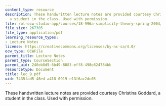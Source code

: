 ```yaml
---
content_type: resource
description: These handwritten lecture notes are provided courtesy Christina Goddard,
  a student in the class. Used with permission.
file: /ol-ocw-studio-app/courses/18-996a-simplicity-theory-spring-2004/7435fad546eda4180919e13f6ac2dc05_lec_9.pdf
file_size: 267305
file_type: application/pdf
learning_resource_types:
- Lecture Notes
license: https://creativecommons.org/licenses/by-nc-sa/4.0/
ocw_type: OCWFile
parent_title: Lecture Notes
parent_type: CourseSection
parent_uid: 240eb8d5-6b49-8083-eff8-498e824784bb
resourcetype: Document
title: lec_9.pdf
uid: 7435fad5-46ed-a418-0919-e13f6ac2dc05
---
```

These handwritten lecture notes are provided courtesy Christina Goddard, a student in the class. Used with permission.